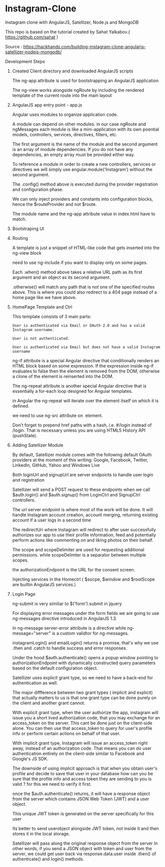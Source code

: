 Instagram-Clone
===============

Instagram clone with AngularJS, Satellizer, Node.js and MongoDB

This repo is based on the tutorial created by Sahat Yalkabov.( https://github.com/sahat )

Source :
https://hackhands.com/building-instagram-clone-angularjs-satellizer-nodejs-mongodb/

Development Steps

1) Created Client directory and downloaded AngularJS scripts

      The ng-app attribute is used for bootstrapping an AngularJS application

      The ng-view works alongside ngRoute by including the rendered template of the current route into the main layout

2)  AngularJS app entry point - app.js

      Angular uses modules to organize application code.

      A module can depend on other modules. in our case ngRoute and ngMessages  each module  is like a mini-application with its own poential models, controllers, services, directives, filters, etc.

      The first argument is the name of the module and the second argument is an array of module dependencies. If you do not have any dependencies, an empty array must be provided either way.

      To reference a module in order to create a new controllers, services or directives we will simply use angular.module(‘Instagram’) without the second argument.

     The .config() method above is executed during the provider registration and configuration phase.

     We can only inject providers and constants into configuration blocks, hence the $routeProvider and not $route.

     The module name and the ng-app attribute value in index.html have to match.

3)  Bootstraping UI

4)  Routing

    A template is just a snippet of HTML-like code that gets inserted into the ng-view block

    need to use ng-include if you want to display only on some pages.

    Each .when() method above takes  a relative URL path as its first argument and an object as its second argument.

    .otherwise() will match any path that is not one of the specified routes above. This is where you could also redirect to a 404 page instead of a home page like we have above.

5)  HomePage Template and Ctrl

    This template consists of 3 main parts:

        User is authenticated via Email or OAuth 2.0 and has a valid Instagram username.

        User is not authenticated.

        User is authenticated via Email but does not have a valid Instagram username

    ng-if attribute is a special Angular directive that conditionally renders an HTML block based on some expression. If the expression inside ng-if evaluates to false then the element is removed from the DOM, otherwise a clone of the element is reinserted into the DOM.

    The ng-repeat attribute is another special Angular directive that is essentially a for-each loop designed for Angular templates.

    in Angular the ng-repeat will iterate over the element itself on which it is defined.

    we need to use ng-src attribute on <img> element.

    Don’t forget to prepend href paths with a hash, i.e. #/login instead of /login. That is necessary unless you are using HTML5 History API (pushState).

6)  Adding Satellizer Module

    By default, Satellizer module comes with the following default OAuth providers at the moment of this writing: Google, Facebook, Twitter, LinkedIn, GitHub, Yahoo and Windows Live

    Both loginUrl and signupUrl are server endpoints to handle user login and registration

    Satellizer will send a POST request to these endpoints when we call $auth.login() and $auth.signup() from LoginCtrl and SignupCtrl controllers.

    The url server endpoint is where most of the work will be done. It will handle Instagram account creation, account merging, returning existing account if a user logs in a second time

    The redirectUri where Instagram will redirect to after user successfully authorizes our app to use their profile information, feed and potentially perform actions like commenting on and liking photos on their behalf.

    The scope and scopeDelimiter are used for requesting additional permissions. while scopeDelimter is a separator between multiple scopes.

    the authorizationEndpoint is the URL for the consent screen.

    Injecting services in the Homectrl ( $socpe, $window and $rootScope are builtin AngularJS services.)

7)  Login Page

    ng-submit is very similiar to $('form').submit in jquery

    For displaying error messages under the form fields we are going to use ng-messages directive introduced in AngularJS 1.3.

    In ng-message server-error attribute is a directive while ng-message="server" is a custom validtor for ng-messages.

    instagramLogin() and emailLogin() returns a promise, that's why we use .then and .catch to handle
    success and error responses.

    Under the hood $auth.authenticate() opens a popup window pointing to authorizationEndpoint with dynamically constructed query parameters based on the default configuration object.

    Satellizer uses explicit grant type, so we need to have a back-end for authentication as well.

    The major diffference between two grant types ( implicit and explicit) that actually matters to us 
    is that one grant type can be done purely on the client and another grant cannot.

    With explicit grant type, when the user authorize the app, instagram will issue you a short lived authorization code, that you may exchange for an access_token on the server. This cant be done just on the client-side alone. You can then use that access_token to query for user's profile info or perform certain actions on behalf of that user.

    With implicit grant type,  Instagram will issue an access_token right away, instead of an authorization code. That means you can do user authentication entirely on the client-side similar to Facebook and Google's JS SDK.

    The downside of using implicit approach is that when you obtain user's profile and decide to save that user in your database how can you be sure that the profile info and access token they are sending to you is valid ? for this we need to verify it first.

    once the $auth.authenticate() returns, it will have a response object from the server which contains JSON Web Token (JWT) and a user object.

    This unique JWT token is generated on the server specifically for this user

    Its better to send userobject alongside JWT token, not inside it and then stores it in the local storage.

    Satellizer will pass along the original response object from the server In other words, if you send a JSON object with token and user from the server, we could get user back via response.data.user inside .then() of authenticate() and login() methods.











